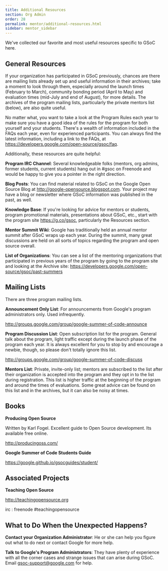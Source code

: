 ```yaml
---
title: Additional Resources
section: Org Admin
order: 28
permalink: mentor/additional-resources.html
sidebar: mentor_sidebar
---
```


We've collected our favorite and most useful resources specific to GSoC here.


## General Resources

If your organization has participated in GSoC previously, chances are there are mailing lists already set up and useful information in their archives; take a moment to look through them, especially around the launch times (February to March), community bonding period (April to May) and evaluation times (mid-July and end of August), for more details. The archives of the program mailing lists, particularly the private mentors list (below), are also quite useful.

No matter what, you want to take a look at the Program Rules each year to make sure you have a good idea of the rules for the program for both yourself and your students. There's a wealth of information included in the FAQs each year, even for experienced participants. You can always find the latest information, including a link to the FAQs, at <https://developers.google.com/open-source/gsoc/faq>.

Additionally, these resources are quite helpful:

**Program IRC Channel**: Several knowledgeable folks (mentors, org admins, former students, current students) hang out in #gsoc on Freenode and would be happy to give you a pointer in the right direction.

**Blog Posts**: You can find material related to GSoC on the Google Open Source Blog at <http://google-opensource.blogspot.com>. Your project may have a blog or newsletter where GSoC information was published in the past, as well.

**Knowledge Base**: If you're looking for advice for mentors or students, program promotional materials, presentations about GSoC, etc., start with the program site <https://g.co/gsoc>, particularly the Resources section.

**Mentor Summit Wiki**: Google has traditionally held an annual mentor summit after GSoC wraps up each year. During the summit, many great discussions are held on all sorts of topics regarding the program and open source overall. 

**List of Organizations**: You can see a list of the mentoring organizations that participated in previous years of the program by going to the program site and looking at the Archive site: <https://developers.google.com/open-source/gsoc/past-summers>


## Mailing Lists

There are three program mailing lists.

**Announcement Only List**: For announcements from Google's program administrators only. Used infrequently.

<http://groups.google.com/group/google-summer-of-code-announce>

**Program Discussion List**: Open subscription list for the program. General talk about the program, light traffic except during the launch phase of the program each year. It is always excellent for you to stop by and encourage a newbie, though, so please don't totally ignore this list.

<http://groups.google.com/group/google-summer-of-code-discuss>

**Mentors List**: Private, invite-only list; mentors are subscribed to the list after their organization is accepted into the program and they opt in to the list during registration. This list is higher traffic at the beginning of the program and around the times of evaluations. Some great advice can be found on this list and in the archives, but it can also be noisy at times.


## Books

**Producing Open Source**

Written by Karl Fogel. Excellent guide to Open Source development. Its available free online.

<http://producingoss.com/>

**Google Summer of Code Students Guide**

<https://google.github.io/gsocguides/student/>


## Associated Projects

**Teaching Open Source**

<http://teachingopensource.org>

irc : freenode #teachingopensource


## What to Do When the Unexpected Happens?

**Contact your Organization Administrator**: He or she can help you figure out what to do next or contact Google for more help.

**Talk to Google's Program Administrators**: They have plenty of experience with all the corner cases and strange issues that can arise during GSoC. Email gsoc-support@google.com for help.


